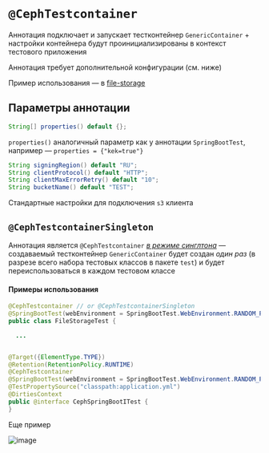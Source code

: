 # `@CephTestcontainer`

Аннотация подключает и запускает тестконтейнер `GenericContainer` + настройки
контейнера будут проинициализированы в контекст тестового приложения

Аннотация требует дополнительной конфигурации (см. ниже)

Пример использования — в [file-storage](https://github.com/rbkmoney/file-storage/tree/master/src/test/java/com/rbkmoney/file/storage)

## Параметры аннотации

```java
String[] properties() default {};
```

`properties()` аналогичный параметр как у аннотации `SpringBootTest`, например — `properties = {"kek=true"}`

```java
String signingRegion() default "RU";
String clientProtocol() default "HTTP";
String clientMaxErrorRetry() default "10";
String bucketName() default "TEST";
```

Стандартные настройки для подключения `s3` клиента 

## `@CephTestcontainerSingleton`

Аннотация является `@CephTestcontainer` [*в режиме синглтона*](https://ru.wikipedia.org/wiki/Одиночка_(шаблон_проектирования)) — создаваемый тестконтейнер `GenericContainer` будет создан *один раз* (в разрезе всего набора тестовых классов в пакете `test`) и будет переиспользоваться в каждом тестовом классе

#### Примеры использования

```java
@CephTestcontainer // or @CephTestcontainerSingleton
@SpringBootTest(webEnvironment = SpringBootTest.WebEnvironment.RANDOM_PORT)
public class FileStorageTest {

  ...

```

```java

@Target({ElementType.TYPE})
@Retention(RetentionPolicy.RUNTIME)
@CephTestcontainer 
@SpringBootTest(webEnvironment = SpringBootTest.WebEnvironment.RANDOM_PORT)
@TestPropertySource("classpath:application.yml")
@DirtiesContext
public @interface CephSpringBootITest {
}

```

Еще пример

![image](https://user-images.githubusercontent.com/19729841/127736179-6fce6001-ea2a-40e7-9d5e-51dea7ff01fc.png)
